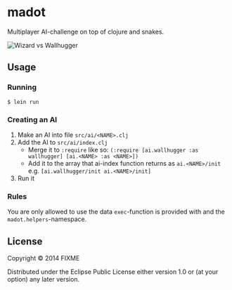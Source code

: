 # madot

Multiplayer AI-challenge on top of clojure and snakes.

![Wizard vs Wallhugger](https://raw.github.com/baabelfish/madot/master/doc/madot.png)

## Usage

### Running
```
$ lein run
```

### Creating an AI
1. Make an AI into file `src/ai/<NAME>.clj`
2. Add the AI to `src/ai/index.clj`
   - Merge it to `:require` like so: `(:require [ai.wallhugger :as wallhugger] [ai.<NAME> :as <NAME>])`
   - Add it to the array that ai-index function returns as `ai.<NAME>/init` e.g. `[ai.wallhugger/init ai.<NAME>/init]`
3. Run it

### Rules
You are only allowed to use the data `exec`-function is provided with and the
`madot.helpers`-namespace.

## License

Copyright © 2014 FIXME

Distributed under the Eclipse Public License either version 1.0 or (at
your option) any later version.
